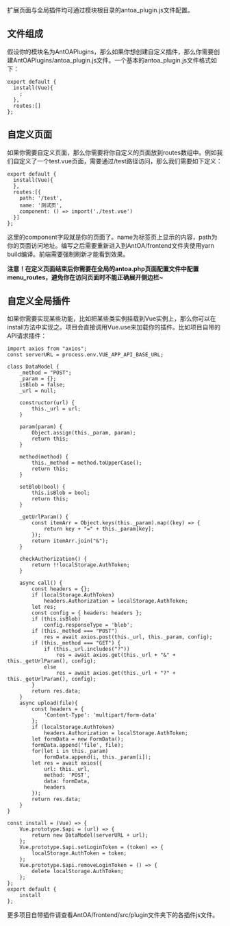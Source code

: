 扩展页面与全局插件均可通过模块根目录的antoa_plugin.js文件配置。
## 文件组成
假设你的模块名为AntOAPlugins，那么如果你想创建自定义插件，那么你需要创建AntOAPlugins/antoa_plugin.js文件。一个基本的antoa_plugin.js文件格式如下：
```
export default {
  install(Vue){
    ;
  },
  routes:[]
};
```
## 自定义页面
如果你需要自定义页面，那么你需要将你自定义的页面放到routes数组中。例如我们自定义了一个test.vue页面，需要通过/test路径访问，那么我们需要如下定义：
```
export default {
  install(Vue){
  },
  routes:[{
    path: '/test',
    name: '测试页',
    component: () => import('./test.vue')
  }]
};
```
这里的component字段就是你的页面了。name为标签页上显示的内容，path为你的页面访问地址。编写之后需要重新进入到AntOA/frontend文件夹使用yarn build编译。前端需要强制刷新才能看到效果。

**注意！在定义页面结束后你需要在全局的antoa.php页面配置文件中配置menu_routes，避免你在访问页面时不能正确展开侧边栏~**

## 自定义全局插件
如果你需要实现某些功能，比如把某些类实例挂载到Vue实例上，那么你可以在install方法中实现之。项目会直接调用Vue.use来加载你的插件。比如项目自带的API请求插件：
```
import axios from "axios";
const serverURL = process.env.VUE_APP_API_BASE_URL;

class DataModel {
	_method = "POST";
	_param = {};
	isBlob = false;
	_url = null;

	constructor(url) {
		this._url = url;
	}

	param(param) {
		Object.assign(this._param, param);
		return this;
	}

	method(method) {
		this._method = method.toUpperCase();
		return this;
	}

	setBlob(bool) {
		this.isBlob = bool;
		return this;
	}

	_getUrlParam() {
		const itemArr = Object.keys(this._param).map((key) => {
			return key + "=" + this._param[key];
		});
		return itemArr.join("&");
	}

	checkAuthorization() {
		return !!localStorage.AuthToken;
	}

	async call() {
		const headers = {};
		if (localStorage.AuthToken)
			headers.Authorization = localStorage.AuthToken;
		let res;
		const config = { headers: headers };
		if (this.isBlob)
			config.responseType = 'blob';
		if (this._method === "POST")
			res = await axios.post(this._url, this._param, config);
		if (this._method === "GET") {
			if (this._url.includes("?"))
				res = await axios.get(this._url + "&" + this._getUrlParam(), config);
			else
				res = await axios.get(this._url + "?" + this._getUrlParam(), config);
		}
		return res.data;
	}
	async upload(file){
		const headers = {
			'Content-Type': 'multipart/form-data'
		};
		if (localStorage.AuthToken)
			headers.Authorization = localStorage.AuthToken;
		let formData = new FormData();
	    formData.append('file', file);
	    for(let i in this._param)
	    	formData.append(i, this._param[i]);
	    let res = await axios({
	        url: this._url,
	        method: 'POST',
	        data: formData,
	        headers
	    });
	    return res.data;
	}
}

const install = (Vue) => {
	Vue.prototype.$api = (url) => {
		return new DataModel(serverURL + url);
	};
	Vue.prototype.$api.setLoginToken = (token) => {
		localStorage.AuthToken = token;
	};
	Vue.prototype.$api.removeLoginToken = () => {
		delete localStorage.AuthToken;
	};
};
export default {
	install
};
```
更多项目自带插件请查看AntOA/frontend/src/plugin文件夹下的各插件js文件。